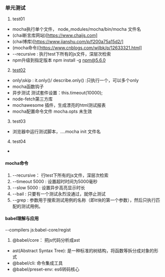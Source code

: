 ### 单元测试
1. test01
  - mocha执行单个文件， node_modules/mocha/bin/mocha 文件名
  - (chai断言库网站)[https://www.chaijs.com]
  - (chai博库)[https://www.jianshu.com/p/f200a75a15d2/]
  - (mocha命令)[https://www.cnblogs.com/wjlbk/p/12633321.html]
  - --recursive : 执行test下所有的js文件，深层次检索
  - npm升级到指定版本 npm install -g npm@5.6.0
2. [test02](http://www.ruanyifeng.com/blog/2015/12/a-mocha-tutorial-of-examples.html)
  - only\skip : it.only()/ describe.only() :只执行一个，可以多个only
  - mocha函数钩子
  - 异步测试  测试套件设置：this.timeout(10000);
  - node-fetch第三方库
  - mochawesome 插件，生成漂亮的html测试报表
  - mocha配置命令文件 mocha.opts 未生效
3. test03
  - 浏览器中运行测试脚本，....mocha init 文件名
4. test04
  -

#### mocha命令
1. --recursive： 行test下所有的js文件，深层次检索
2. --timeout 5000 : 设置超时时间为5000毫秒 
3. --slow 5000 : 设置异步高亮显示时长
4. --bail : 只要有一个测试永烈没通过，就停止测试
5. --grep : 参数用于搜索测试用例的名称（即it块的第一个参数），然后只执行匹配的测试用例。

#### babel理解与应用
 --compilers js:babel-core/regist
1. @babel/core： 把js代码分析成ast
  - ast(Abstract Syntax Tree):  是一种标准的树结构，将函数等拆分成对象的形式
  - @babel/cli: 命令集成工具
  - @babel/preset-env: es6转码核心